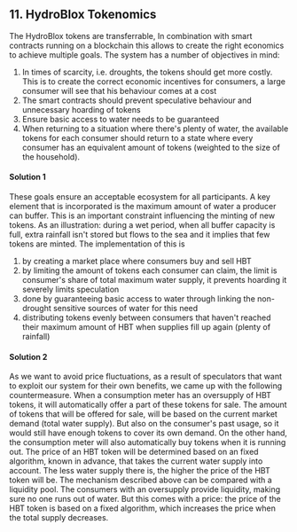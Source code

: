 ## 11. HydroBlox Tokenomics
The HydroBlox tokens are transferrable, In combination with smart contracts running on a blockchain this allows to create the right economics to achieve multiple goals. The system has a number of objectives in mind:
1. In times of scarcity, i.e. droughts, the tokens should get more costly. This is to create the correct economic incentives for consumers, a large consumer will see that his behaviour comes at a cost
2. The smart contracts should prevent speculative behaviour and unnecessary hoarding of tokens
3. Ensure basic access to water needs to be guaranteed
4. When returning to a situation where there's plenty of water, the available tokens for each consumer should return to a state where every consumer has an equivalent amount of tokens (weighted to the size of the household).

#### Solution 1
These goals ensure an acceptable ecosystem for all participants. A key element that is incorporated is the maximum amount of water a producer can buffer. This is an important constraint influencing the minting of new tokens. As an illustration: during a wet period, when all buffer capacity is full, extra rainfall isn't stored but flows to the sea and it implies that few tokens are minted.
The implementation of this is
1. by creating a market place where consumers buy and sell HBT
2. by limiting the amount of tokens each consumer can claim, the limit is consumer's share of total maximum water supply, it prevents hoarding it severely limits speculation
3. done by guaranteeing basic access to water through linking the non-drought sensitive sources of water for this need
4. distributing tokens evenly between consumers that haven't reached their maximum amount of HBT when supplies fill up again (plenty of rainfall) 

#### Solution 2
As we want to avoid price fluctuations, as a result of speculators that want to exploit our system for their own benefits, we came up with the following countermeasure. When a consumption meter has an oversupply of HBT tokens, it will automatically offer a part of these tokens for sale. The amount of tokens that will be offered for sale, will be based on the current market demand (total water supply). But also on the consumer's past usage, so it would still have enough tokens to cover its own demand. On the other hand, the consumption meter will also automatically buy tokens when it is running out. The price of an HBT token will be determined based on an fixed algorithm, known in advance, that takes the current water supply into account. The less water supply there is, the higher the price of the HBT token will be.
The mechanism described above can be compared with a liquidity pool. The consumers with an oversupply provide liquidity, making sure no one runs out of water. But this comes with a price: the price of the HBT token is based on a fixed algorithm, which increases the price when the total supply decreases.
